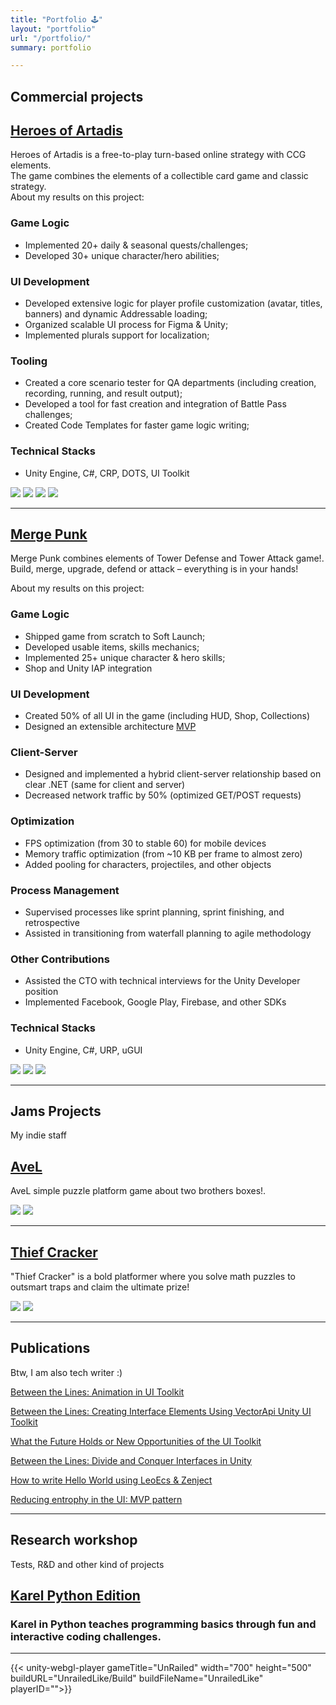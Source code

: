 ```yaml
---
title: "Portfolio 🕹️"
layout: "portfolio"
url: "/portfolio/"
summary: portfolio 

---
```


Commercial projects
-------------------

[Heroes of Artadis](https://play.google.com/store/apps/details?id=com.BulatZavgarov.HeroicBattles&hl=en)
--------------------------------------------------------------------------------------------------------

Heroes of Artadis is a free-to-play turn-based online strategy with CCG elements.  
The game combines the elements of a collectible card game and classic strategy.  
About my results on this project:

### Game Logic

*   Implemented 20+ daily & seasonal quests/challenges;
*   Developed 30+ unique character/hero abilities;

### UI Development

*   Developed extensive logic for player profile customization (avatar, titles, banners) and dynamic Addressable loading;
*   Organized scalable UI process for Figma & Unity;
*   Implemented plurals support for localization;

### Tooling

*   Created a core scenario tester for QA departments (including creation, recording, running, and result output);
*   Developed a tool for fast creation and integration of Battle Pass challenges;
*   Created Code Templates for faster game logic writing;

### Technical Stacks

*   Unity Engine, C#, CRP, DOTS, UI Toolkit

![](HOA_1.webp) 
![](HOA_2.webp) 
![](HOA_3.webp) 
![](HOA_4.webp)

----

[Merge Punk](https://play.google.com/store/apps/details?id=com.NeonBanana.PVPTD&hl=en&gl=US)
--------------------------------------------------------------------------------------------

Merge Punk combines elements of Tower Defense and Tower Attack game!.  
Build, merge, upgrade, defend or attack – everything is in your hands!

About my results on this project:

### Game Logic

*   Shipped game from scratch to Soft Launch;
*   Developed usable items, skills mechanics;
*   Implemented 25+ unique character & hero skills;
*   Shop and Unity IAP integration

### UI Development

*   Created 50% of all UI in the game (including HUD, Shop, Collections)
*   Designed an extensible architecture [MVP](https://github.com/linzer0/interface-pattern-mvp)

### Client-Server

*   Designed and implemented a hybrid client-server relationship based on clear .NET (same for client and server)
*   Decreased network traffic by 50% (optimized GET/POST requests)

### Optimization

*   FPS optimization (from 30 to stable 60) for mobile devices
*   Memory traffic optimization (from ~10 KB per frame to almost zero)
*   Added pooling for characters, projectiles, and other objects

### Process Management

*   Supervised processes like sprint planning, sprint finishing, and retrospective
*   Assisted in transitioning from waterfall planning to agile methodology

### Other Contributions

*   Assisted the CTO with technical interviews for the Unity Developer position
*   Implemented Facebook, Google Play, Firebase, and other SDKs

### Technical Stacks

*   Unity Engine, C#, URP, uGUI

![](MergePunk_1.webp) 
![](MergePunk_2.webp) 
![](MergePunk_3.webp)

----

Jams Projects
-------------

My indie staff

[AveL](https://linzet.itch.io/avel)
-----------------------------------

AveL simple puzzle platform game about two brothers boxes!.

![](Avel_3.png) ![](Avel_1.png)


----

[Thief Cracker](https://linzet.itch.io/thief-cracker)
-----------------------------------------------------

"Thief Cracker" is a bold platformer where you solve math puzzles to outsmart traps and claim the ultimate prize!

![](TC_2.png) ![](TC_3.png)


----

Publications
------------

Btw, I am also tech writer :)

[Between the Lines: Animation in UI Toolkit](https://habr.com/ru/articles/832798/)

[Between the Lines: Creating Interface Elements Using VectorApi Unity UI Toolkit](https://habr.com/ru/articles/803651/)

[What the Future Holds or New Opportunities of the UI Toolkit](https://dtf.ru/gamedev/2540623-chto-neset-nam-den-gryadushii-ili-novye-vozmozhnosti-ui-toolkita-s-kodom-i-kartinkami)

[Between the Lines: Divide and Conquer Interfaces in Unity](https://dtf.ru/gamedev/2215784-razdelyaem-i-vlastvuem-nad-interfeisami-v-unity)

[How to write Hello World using LeoEcs & Zenject](https://github.com/linzer0/hello-world-zenject-leoecs)

[Reducing entrophy in the UI: MVP pattern](https://dtf.ru/gamedev/2036089-umenshaem-haos-v-ui-pattern-mvp)

----

Research workshop
----

Tests, R&D and other kind of projects

[Karel Python Edition](https://github.com/linzer0/karel-python/tree/master)
---------------------------------------------------------------------------
### Karel in Python teaches programming basics through fun and interactive coding challenges.
---

{{< unity-webgl-player
gameTitle="UnRailed"
width="700"
height="500"
buildURL="UnrailedLike/Build"
buildFileName="UnrailedLike"
playerID="">}}
